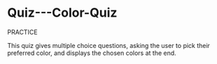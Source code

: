 # Quiz---Color-Quiz
PRACTICE

This quiz gives multiple choice questions, asking the user to pick their preferred color, and displays the chosen colors at the end.